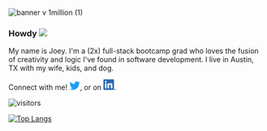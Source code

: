 ![banner v 1million (1)](https://user-images.githubusercontent.com/30815220/150207765-bf9a45dc-3685-422a-b2a9-1942e0cda170.jpg)

### Howdy <img src="https://media.giphy.com/media/hvRJCLFzcasrR4ia7z/giphy.gif" width="25px">

My name is Joey. I'm a (2x) full-stack bootcamp grad who loves the fusion of creativity and logic I've found in software development. I live in Austin, TX with my wife, kids, and dog.


Connect with me! [![Twitter][1.2]][1], or on [![LinkedIn][2.2]][2].

<!-- Icons -->

[1.2]: https://github.com/joeylking/joeylking/blob/main/images/twitter.png
[2.2]: https://github.com/joeylking/joeylking/blob/main/images/linkedin.png

<!-- Links to your social media accounts -->

[1]: https://twitter.com/joey_king
[2]: https://www.linkedin.com/in/joey-king/


![visitors](https://visitor-badge.glitch.me/badge?page_id=joeylking.joeylking)


[![Top Langs](https://github-readme-stats.vercel.app/api/top-langs/?username=joeylking&layout=compact&theme=radical)](https://github.com/joeylking/github-readme-stats)


<!--
**joeylking/joeylking** is a ✨ _special_ ✨ repository because its `README.md` (this file) appears on your GitHub profile.

Here are some ideas to get you started:

- 🔭 I’m currently working on ...
- 🌱 I’m currently learning ...
- 👯 I’m looking to collaborate on ...
- 🤔 I’m looking for help with ...
- 💬 Ask me about ...
- 📫 How to reach me: ...
- 😄 Pronouns: ...
- ⚡ Fun fact: ...
-->
